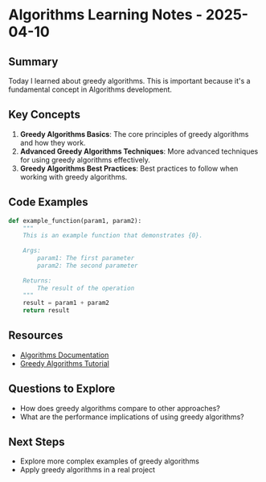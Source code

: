 # Algorithms Learning Notes - 2025-04-10

## Summary

Today I learned about greedy algorithms. This is important because it's a fundamental concept in Algorithms development.

## Key Concepts

1. **Greedy Algorithms Basics**: The core principles of greedy algorithms and how they work.
2. **Advanced Greedy Algorithms Techniques**: More advanced techniques for using greedy algorithms effectively.
3. **Greedy Algorithms Best Practices**: Best practices to follow when working with greedy algorithms.

## Code Examples

```python
def example_function(param1, param2):
    """
    This is an example function that demonstrates {0}.
    
    Args:
        param1: The first parameter
        param2: The second parameter
        
    Returns:
        The result of the operation
    """
    result = param1 + param2
    return result
```

## Resources

- [Algorithms Documentation](https://example.com/algorithms-docs)
- [Greedy Algorithms Tutorial](https://example.com/algorithms/greedy-algorithms)

## Questions to Explore

- How does greedy algorithms compare to other approaches?
- What are the performance implications of using greedy algorithms?

## Next Steps

- Explore more complex examples of greedy algorithms
- Apply greedy algorithms in a real project
